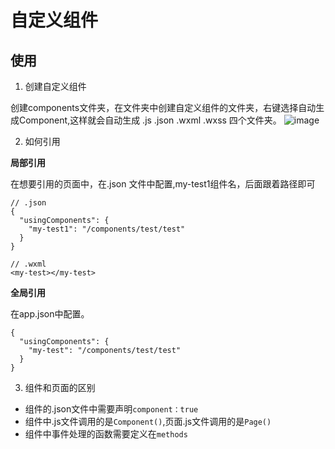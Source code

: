 # 自定义组件

## 使用

1. 创建自定义组件

创建components文件夹，在文件夹中创建自定义组件的文件夹，右键选择自动生成Component,这样就会自动生成 .js .json .wxml .wxss 四个文件夹。
![image](https://user-images.githubusercontent.com/72189350/208227500-a3c3c8e7-ba60-4556-8276-38d9a0473c19.png)

2. 如何引用

**局部引用**

在想要引用的页面中，在.json 文件中配置,my-test1组件名，后面跟着路径即可
```
// .json
{
  "usingComponents": {
    "my-test1": "/components/test/test"
  }
}

// .wxml
<my-test></my-test>
```

**全局引用**

在app.json中配置。
```
{
  "usingComponents": {
    "my-test": "/components/test/test"
  }
}
```

3. 组件和页面的区别

- 组件的.json文件中需要声明`component：true`
- 组件中.js文件调用的是`Component()`,页面.js文件调用的是`Page()`
- 组件中事件处理的函数需要定义在`methods`

## 
